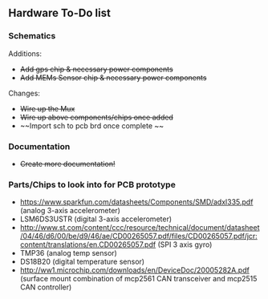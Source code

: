 ## Hardware To-Do list

### Schematics

Additions:

  * ~~Add gps chip & necessary power components~~
  * ~~Add MEMs Sensor chip & necessary power components~~

Changes:

  * ~~Wire up the Mux~~
  * ~~Wire up above components/chips once added~~
  * ~~Import sch to pcb brd once complete ~~

### Documentation

  * ~~Create more documentation!~~

### Parts/Chips to look into for PCB prototype

  * https://www.sparkfun.com/datasheets/Components/SMD/adxl335.pdf (analog 3-axis accelerometer)
  * LSM6DS3USTR (digital 3-axis accelerometer)
  * http://www.st.com/content/ccc/resource/technical/document/datasheet/04/46/d6/00/be/d9/46/ae/CD00265057.pdf/files/CD00265057.pdf/jcr:content/translations/en.CD00265057.pdf (SPI 3 axis gyro)
  * TMP36 (analog temp sensor)
  * DS18B20 (digital temperature sensor)
  * http://ww1.microchip.com/downloads/en/DeviceDoc/20005282A.pdf (surface mount combination of mcp2561 CAN transceiver and mcp2515 CAN controller)
